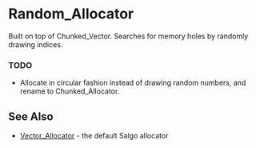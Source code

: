 Random_Allocator
================
Built on top of Chunked_Vector. Searches for memory holes by randomly drawing indices.

### TODO
* Allocate in circular fashion instead of drawing random numbers, and rename to Chunked_Allocator.




See Also
--------
* [Vector_Allocator](VECTOR-ALLOCATOR.md) - the default Salgo allocator
